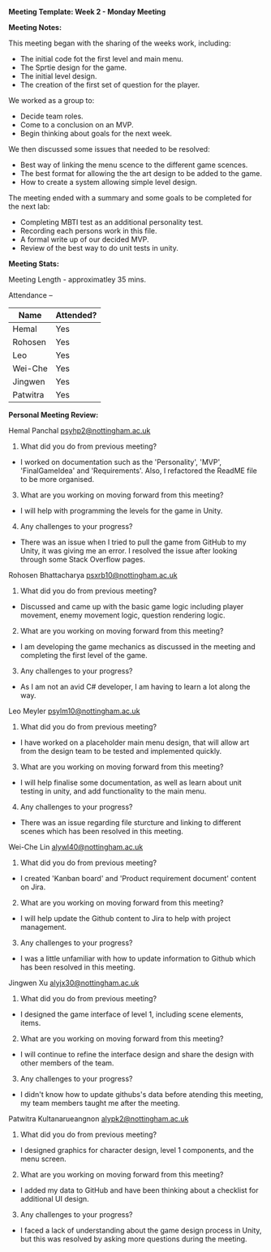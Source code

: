 **Meeting Template: Week 2 - Monday Meeting**

**Meeting Notes:**

This meeting began with the sharing of the weeks work, including:

- The initial code fot the first level and main menu.
- The Sprtie design for the game.
- The initial level design.
- The creation of the first set of question for the player.

We worked as a group to:

- Decide team roles.
- Come to a conclusion on an MVP.
- Begin thinking about goals for the next week.

We then discussed some issues that needed to be resolved:

- Best way of linking the menu scence to the different game scences.
- The best format for allowing the the art design to be added to the game.
- How to create a system allowing simple level design.

The meeting ended with a summary and some goals to be completed for the next lab:

- Completing MBTI test as an additional personality test.
- Recording each persons work in this file.
- A formal write up of our decided MVP.
- Review of the best way to do unit tests in unity.

**Meeting Stats:**

Meeting Length - approximatley 35 mins.

Attendance –

| Name     | Attended? |
| -------- | --------- |
| Hemal    | Yes       |
| Rohosen  | Yes       |
| Leo      | Yes       |
| Wei-Che  | Yes       |
| Jingwen  | Yes       |
| Patwitra | Yes       |

**Personal Meeting Review:**

Hemal Panchal [psyhp2@nottingham.ac.uk](mailto:psyhp2@nottingham.ac.uk)

1. What did you do from previous meeting?

- I worked on documentation such as the 'Personality', 'MVP', 'FinalGameIdea' and 'Requirements'. Also, I refactored the ReadME file to be more organised.

3. What are you working on moving forward from this meeting?

- I will help with programming the levels for the game in Unity.

4. Any challenges to your progress?

- There was an issue when I tried to pull the game from GitHub to my Unity, it was giving me an error. I resolved the issue after looking through some Stack Overflow pages.

Rohosen Bhattacharya [psxrb10@nottingham.ac.uk](mailto:psxrb10@nottingham.ac.uk)

1. What did you do from previous meeting?

- Discussed and came up with the basic game logic including player movement, enemy movement logic, question rendering logic.

2. What are you working on moving forward from this meeting?

- I am developing the game mechanics as discussed in the meeting and completing the first level of the game.

3. Any challenges to your progress?

- As I am not an avid C# developer, I am having to learn a lot along the way.

Leo Meyler [psylm10@nottingham.ac.uk](mailto:psylm10@nottingham.ac.uk)

1. What did you do from previous meeting?

- I have worked on a placeholder main menu design, that will allow art from the design team to be tested and implemented quickly.

3. What are you working on moving forward from this meeting?

- I will help finalise some documentation, as well as learn about unit testing in unity, and add functionality to the main menu.

4. Any challenges to your progress?

- There was an issue regarding file sturcture and linking to different scenes which has been resolved in this meeting.

Wei-Che Lin [alywl40@nottingham.ac.uk](mailto:alywl40@nottingham.ac.uk)

1. What did you do from previous meeting?

- I created 'Kanban board' and 'Product requirement document' content on Jira.

2. What are you working on moving forward from this meeting?

- I will help update the Github content to Jira to help with project management.

3. Any challenges to your progress?

- I was a little unfamiliar with how to update information to Github which has been resolved in this meeting.

Jingwen Xu [alyjx30@nottingham.ac.uk](mailto:alyjx30@nottingham.ac.uk)

1. What did you do from previous meeting?

- I designed the game interface of level 1, including scene elements, items.

2. What are you working on moving forward from this meeting?

- I will continue to refine the interface design and share the design with other members of the team.

3. Any challenges to your progress?

- I didn't know how to update githubs's data before atending this meeting, my team members taught me after the meeting.

Patwitra Kultanarueangnon [alypk2@nottingham.ac.uk](mailto:alypk2@nottingham.ac.uk)

1. What did you do from previous meeting?

- I designed graphics for character design, level 1 components, and the menu screen.

2. What are you working on moving forward from this meeting?

- I added my data to GitHub and have been thinking about a checklist for additional UI design.

3. Any challenges to your progress?

- I faced a lack of understanding about the game design process in Unity, but this was resolved by asking more questions during the meeting.
